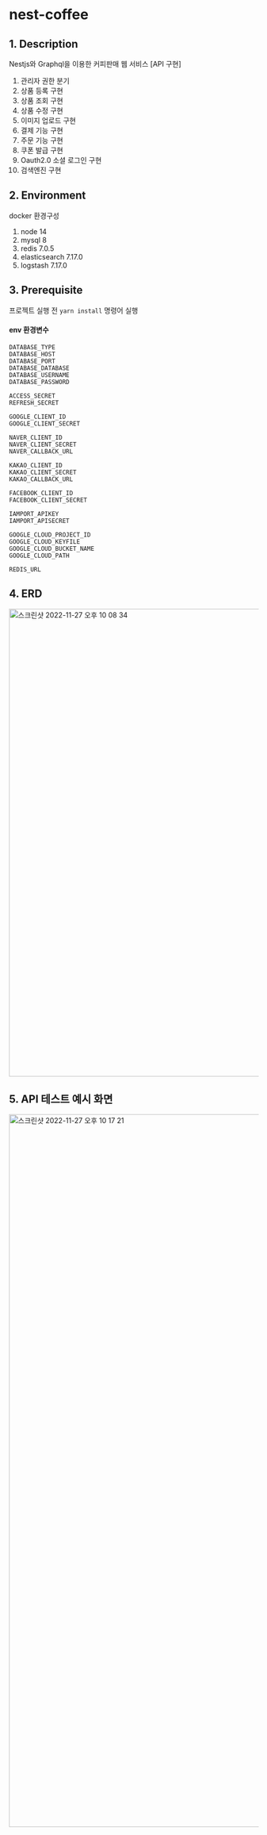 # nest-coffee


## 1. Description
Nestjs와 Graphql을 이용한 커피판매 웹 서비스 [API 구현]
1. 관리자 권한 분기
2. 상품 등록 구현
3. 상품 조회 구현
4. 상품 수정 구현
5. 이미지 업로드 구현
6. 결제 기능 구현
7. 주문 기능 구현
8. 쿠폰 발급 구현
9. Oauth2.0 소셜 로그인 구현
10. 검색엔진 구현

## 2. Environment
docker 환경구성
1. node 14
2. mysql 8
3. redis 7.0.5
4. elasticsearch 7.17.0
5. logstash 7.17.0

## 3. Prerequisite
프로젝트 실행 전  `yarn install`  명령어 실행
#### env 환경변수
```
DATABASE_TYPE
DATABASE_HOST
DATABASE_PORT
DATABASE_DATABASE
DATABASE_USERNAME
DATABASE_PASSWORD

ACCESS_SECRET
REFRESH_SECRET

GOOGLE_CLIENT_ID
GOOGLE_CLIENT_SECRET

NAVER_CLIENT_ID
NAVER_CLIENT_SECRET
NAVER_CALLBACK_URL

KAKAO_CLIENT_ID
KAKAO_CLIENT_SECRET
KAKAO_CALLBACK_URL

FACEBOOK_CLIENT_ID
FACEBOOK_CLIENT_SECRET

IAMPORT_APIKEY
IAMPORT_APISECRET

GOOGLE_CLOUD_PROJECT_ID
GOOGLE_CLOUD_KEYFILE
GOOGLE_CLOUD_BUCKET_NAME
GOOGLE_CLOUD_PATH

REDIS_URL
```


## 4. ERD
<img width="943" alt="스크린샷 2022-11-27 오후 10 08 34" src="https://user-images.githubusercontent.com/68360133/204136994-db4eb6d0-55d9-4d47-9477-18e1bc23ddda.png">

## 5. API 테스트 예시 화면
<img width="1437" alt="스크린샷 2022-11-27 오후 10 17 21" src="https://user-images.githubusercontent.com/68360133/204137324-bb0c4536-1014-4405-a99f-7fe591366c20.png">

